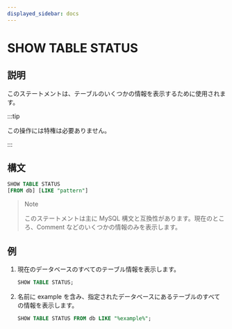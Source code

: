 ```yaml
---
displayed_sidebar: docs
---
```


# SHOW TABLE STATUS

## 説明

このステートメントは、テーブルのいくつかの情報を表示するために使用されます。

:::tip

この操作には特権は必要ありません。

:::

## 構文

```sql
SHOW TABLE STATUS
[FROM db] [LIKE "pattern"]
```

> Note
>
> このステートメントは主に MySQL 構文と互換性があります。現在のところ、Comment などのいくつかの情報のみを表示します。

## 例

1. 現在のデータベースのすべてのテーブル情報を表示します。

    ```SQL
    SHOW TABLE STATUS;
    ```

2. 名前に example を含み、指定されたデータベースにあるテーブルのすべての情報を表示します。

    ```SQL
    SHOW TABLE STATUS FROM db LIKE "%example%";
    ```